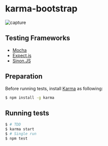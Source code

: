 karma-bootstrap
===============

![capture](https://f.cloud.github.com/assets/18660/1937625/67061516-7f2b-11e3-8315-cd2940e68ce9.png)

## Testing Frameworks

* [Mocha](http://visionmedia.github.io/mocha/)
* [Expect.js](https://github.com/LearnBoost/expect.js/)
* [Sinon.JS](http://sinonjs.org/)

## Preparation

Before running tests, install [Karma](http://karma-runner.github.io/) as following:

```bash
$ npm install -g karma
```

## Running tests

```bash
$ # TDD
$ karma start
$ # Single run
$ npm test
```
